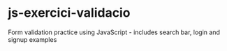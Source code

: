 # js-exercici-validacio
Form validation practice using JavaScript - includes search bar, login and signup examples

